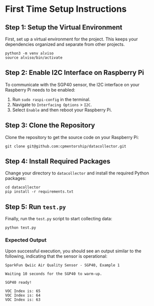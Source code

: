 # First Time Setup Instructions

## Step 1: Setup the Virtual Environment

First, set up a virtual environment for the project. This keeps your dependencies organized and separate from other projects.
```
python3 -m venv alviso
source alviso/bin/activate
```

## Step 2: Enable I2C Interface on Raspberry Pi

To communicate with the SGP40 sensor, the I2C interface on your Raspberry Pi needs to be enabled:

1. Run `sudo raspi-config` in the terminal.
2. Navigate to `Interfacing Options` > `I2C`.
3. Select `Enable` and then reboot your Raspberry Pi.

## Step 3: Clone the Repository

Clone the repository to get the source code on your Raspberry Pi:

```
git clone git@github.com:cpmentorship/datacollector.git
```

## Step 4: Install Required Packages

Change your directory to `datacollector` and install the required Python packages:

```
cd datacollector
pip install -r requirements.txt
```

## Step 5: Run `test.py`

Finally, run the `test.py` script to start collecting data:

```
python test.py
```


### Expected Output

Upon successful execution, you should see an output similar to the following, indicating that the sensor is operational:

```
SparkFun Qwiic Air Quality Sensor - SGP40, Example 1

Waiting 10 seconds for the SGP40 to warm-up.

SGP40 ready!

VOC Index is: 65
VOC Index is: 64
VOC Index is: 63

```

